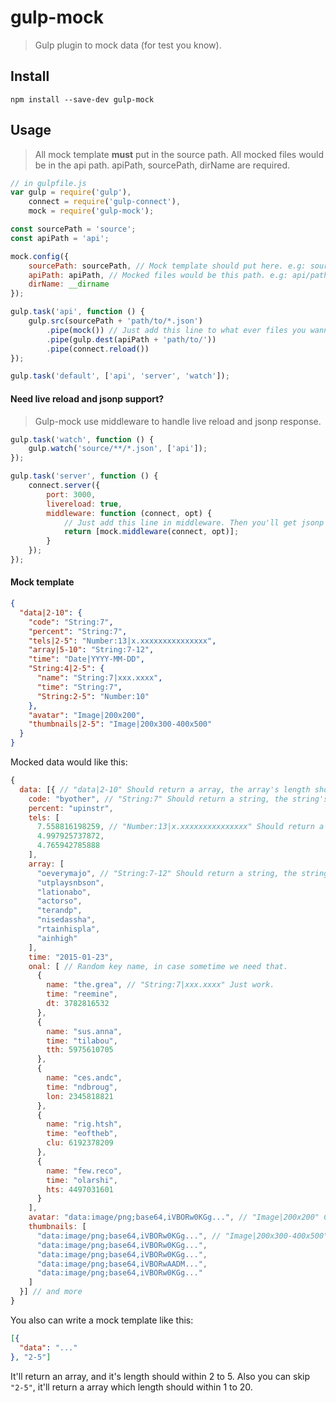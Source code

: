 gulp-mock
===
> Gulp plugin to mock data (for test you know).

## Install

```text
npm install --save-dev gulp-mock
```

## Usage

> All mock template **must** put in the source path. 
> All mocked files would be in the api path.
> apiPath, sourcePath, dirName are required.

```js
// in gulpfile.js
var gulp = require('gulp'),
    connect = require('gulp-connect'),
    mock = require('gulp-mock');

const sourcePath = 'source';
const apiPath = 'api';

mock.config({
    sourcePath: sourcePath, // Mock template should put here. e.g: source/path/to/foo.json
    apiPath: apiPath, // Mocked files would be this path. e.g: api/path/to/foo.json
    dirName: __dirname
});

gulp.task('api', function () {
    gulp.src(sourcePath + 'path/to/*.json')
        .pipe(mock()) // Just add this line to what ever files you wanna mocked.
        .pipe(gulp.dest(apiPath + 'path/to/'))
        .pipe(connect.reload())
});

gulp.task('default', ['api', 'server', 'watch']);
```
#### Need live reload and jsonp support?

> Gulp-mock use middleware to handle live reload and jsonp response.

```js
gulp.task('watch', function () {
    gulp.watch('source/**/*.json', ['api']);
});

gulp.task('server', function () {
    connect.server({
        port: 3000,
        livereload: true,
        middleware: function (connect, opt) {
            // Just add this line in middleware. Then you'll get jsonp support and live load.
            return [mock.middleware(connect, opt)];
        }
    });
});
```

#### Mock template

```json
{
  "data|2-10": {
    "code": "String:7",
    "percent": "String:7",
    "tels|2-5": "Number:13|x.xxxxxxxxxxxxxxx",
    "array|5-10": "String:7-12",
    "time": "Date|YYYY-MM-DD",
    "String:4|2-5": {
      "name": "String:7|xxx.xxxx",
      "time": "String:7",
      "String:2-5": "Number:10"
    },
    "avatar": "Image|200x200",
    "thumbnails|2-5": "Image|200x300-400x500"
  }
}
```
Mocked data would like this:

```js
{
  data: [{ // "data|2-10" Should return a array, the array's length should within 2 to 10
    code: "byother", // "String:7" Should return a string, the string's length should equal to 7.
    percent: "upinstr",
    tels: [
      7.558816198259, // "Number:13|x.xxxxxxxxxxxxxxx" Should return a number and transformed like 'x.xxxxxxxxxxxxxxx'.
      4.997925737872,
      4.765942785888
    ],
    array: [ 
      "oeverymajo", // "String:7-12" Should return a string, the string's length should within 7 to 12.
      "utplaysnbson",
      "lationabo",
      "actorso",
      "terandp",
      "nisedassha",
      "rtainhispla",
      "ainhigh"
    ],
    time: "2015-01-23",
    onal: [ // Random key name, in case sometime we need that.
      {
        name: "the.grea", // "String:7|xxx.xxxx" Just work.
        time: "reemine",
        dt: 3782816532
      },
      {
        name: "sus.anna",
        time: "tilabou",
        tth: 5975610705
      },
      {
        name: "ces.andc",
        time: "ndbroug",
        lon: 2345818821
      },
      {
        name: "rig.htsh",
        time: "eoftheb",
        clu: 6192378209
      },
      {
        name: "few.reco",
        time: "olarshi",
        hts: 4497031601
      }
    ],
    avatar: "data:image/png;base64,iVBORw0KGg...", // "Image|200x200" Canvas Image, with 200px width and 200px height.
    thumbnails: [
      "data:image/png;base64,iVBORw0KGg...", // "Image|200x300-400x500" Canvas Image, with 200px to 300px  width and 400px to 500px height.
      "data:image/png;base64,iVBORw0KGg...",
      "data:image/png;base64,iVBORw0KGg...",
      "data:image/png;base64,iVBORwAADM...",
      "data:image/png;base64,iVBORw0KGg..."
    ]
  }] // and more
}
```

You also can write a mock template like this:
```json
[{
  "data": "..."
}, "2-5"]
```
It'll return an array, and it's length should within 2 to 5.
Also you can skip `"2-5"`, it'll return a array which length should within 1 to 20.
